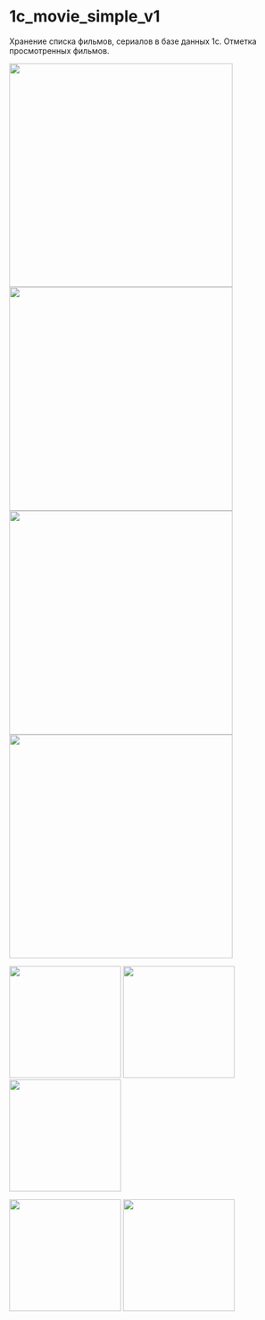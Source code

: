 # 1c_movie_simple_v1

Хранение списка фильмов, сериалов в базе данных 1с. Отметка просмотренных фильмов.

<img src="https://user-images.githubusercontent.com/32937052/159475333-712b58d5-f400-42e4-8fcc-848975ca9a5c.png" width="400" />

<img src="https://user-images.githubusercontent.com/32937052/159475379-4df9c14d-7b83-4c2e-af7e-00695cfcfd40.png" width="400" />

<img src="https://user-images.githubusercontent.com/32937052/159475404-dd647c0e-8c44-4ecb-bc56-b1a8efe45866.png" width="400" />

<img src="https://user-images.githubusercontent.com/32937052/159476477-08986636-9e25-4786-8fb0-a519134aa672.png" width="400" />

<img src="https://user-images.githubusercontent.com/32937052/159476570-e3f92a6b-6400-48f5-8f66-477e28d3bd6c.jpg" width="200" /> <img src="https://user-images.githubusercontent.com/32937052/159476576-943d5da4-91ad-487b-a4df-b383473ac8d8.jpg" width="200" /> <img src="https://user-images.githubusercontent.com/32937052/159476578-e3648bd0-bb10-41c5-b218-ed017c787d52.jpg" width="200" />

<img src="https://user-images.githubusercontent.com/32937052/159476580-292e0058-eaad-4a79-b529-8e2c83721746.jpg" width="200" /> <img src="https://user-images.githubusercontent.com/32937052/159476582-aee2febf-e227-495b-8153-cb5e17790933.jpg" width="200" />
